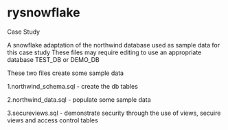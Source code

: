 # rysnowflake
Case Study

A snowflake adaptation of the northwind database used as sample data for this case study
These files may require editing to use an appropriate database TEST_DB or DEMO_DB

These two files create some sample data

1.northwind_schema.sql - create the db tables

2.northwind_data.sql - populate some sample data

3.secureviews.sql - demonstrate security through the use of views, secuire views and access control tables


